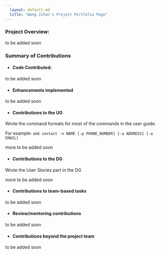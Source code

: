 ```yaml
---
  layout: default.md
  title: "Wang Zihan's Project Portfolio Page"
---
```


### Project  Overview:

to be added soon

### Summary of Contributions
  - #### Code Contributed:
  
  to be added soon
  
  - #### Enhancements implemented
  
  to be added soon
  
  - #### Contributions to the UG
  
  Wrote the command formats for most of the commands in the user guide.
  
  For example: `add contact -n NAME [-p PHONE_NUMBER] [-a ADDRESS] [-e EMAIL]`
  
  more to be added soon
  
  - #### Contributions to the DG
  
  Wrote the User Stories part in the DG
  
  more to be added soon
  
  - #### Contributions to team-based tasks
  
  to be added soon
  
  - #### Review/mentoring contributions
  
  to be added soon
  
  - #### Contributions beyond the project team
  
  to be added soon
